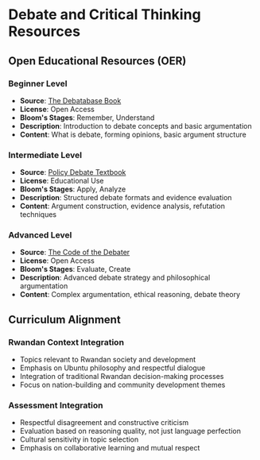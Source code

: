 # Debate and Critical Thinking Resources

## Open Educational Resources (OER)

### Beginner Level
- **Source**: [The Debatabase Book](https://idebate.net/sites/live/files/The%20Debatabase%20Book.pdf)
- **License**: Open Access
- **Bloom's Stages**: Remember, Understand
- **Description**: Introduction to debate concepts and basic argumentation
- **Content**: What is debate, forming opinions, basic argument structure

### Intermediate Level
- **Source**: [Policy Debate Textbook](https://www.speechanddebate.org/wp-content/uploads/Policy-Debate-Textbook-2.pdf)
- **License**: Educational Use
- **Bloom's Stages**: Apply, Analyze
- **Description**: Structured debate formats and evidence evaluation
- **Content**: Argument construction, evidence analysis, refutation techniques

### Advanced Level
- **Source**: [The Code of the Debater](https://idebate.net/Publications/PDFs/The%20Code%20of%20the%20debater_%20introduction%20to%20policy%20debating%20-%20Alfred%20Snider.pdf)
- **License**: Open Access
- **Bloom's Stages**: Evaluate, Create
- **Description**: Advanced debate strategy and philosophical argumentation
- **Content**: Complex argumentation, ethical reasoning, debate theory

## Curriculum Alignment

### Rwandan Context Integration
- Topics relevant to Rwandan society and development
- Emphasis on Ubuntu philosophy and respectful dialogue
- Integration of traditional Rwandan decision-making processes
- Focus on nation-building and community development themes

### Assessment Integration
- Respectful disagreement and constructive criticism
- Evaluation based on reasoning quality, not just language perfection
- Cultural sensitivity in topic selection
- Emphasis on collaborative learning and mutual respect
